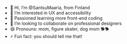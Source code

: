 - 👋 Hi, I’m @SantsuMaaria, from Finland
- 👀 I’m interested in UX and accessibility
- 🌱 Passioned learning more front-end coding
- 💞️ I’m looking to collaborate on professional designers
- 😄 Pronouns: mom, figure skater, dog mom 🐕🐕
- ⚡ Fun fact: you should tell me that!

<!---
SantsuMaaria/SantsuMaaria is a ✨ special ✨ repository because its `README.md` (this file) appears on your GitHub profile.
You can click the Preview link to take a look at your changes.
--->
